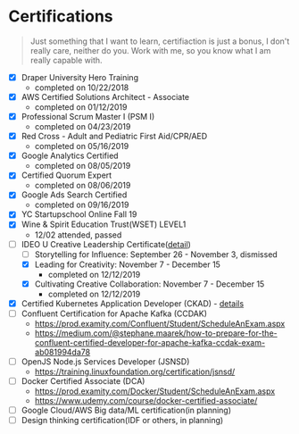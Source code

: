 # Certifications

> Just something that I want to learn, certifiaction is just a bonus, I don't really care, neither do you.
> Work with me, so you know what I am really capable with.

- [x] Draper University Hero Training
  - completed on 10/22/2018
- [x] AWS Certified Solutions Architect - Associate 
  - completed on 01/12/2019
- [x] Professional Scrum Master I (PSM I)
  - completed on 04/23/2019
- [x] Red Cross - Adult and Pediatric First Aid/CPR/AED
  - completed on 05/16/2019
- [x] Google Analytics Certified
  - completed on 08/05/2019
- [x] Certified Quorum Expert
  - completed on 08/06/2019
- [x] Google Ads Search Certified
  - completed on 09/16/2019
- [x] YC Startupschool Online Fall 19
- [x] Wine & Spirit Education Trust(WSET) LEVEL1
  - 12/02 attended, passed
- [ ] IDEO U Creative Leadership Certificate([detail](https://www.ideou.com/pages/creative-leadership-certificate))
  - [ ] Storytelling for Influence: September 26 - November 3, dismissed
  - [x] Leading for Creativity: November 7 - December 15
     - completed on 12/12/2019
  - [x] Cultivating Creative Collaboration: November 7 - December 15
     - completed on 12/12/2019
- [x] Certified Kubernetes Application Developer (CKAD) - [details](https://training.linuxfoundation.org/certification/certified-kubernetes-application-developer-ckad/) 
- [ ] Confluent Certification for Apache Kafka (CCDAK)
  - https://prod.examity.com/Confluent/Student/ScheduleAnExam.aspx
  - https://medium.com/@stephane.maarek/how-to-prepare-for-the-confluent-certified-developer-for-apache-kafka-ccdak-exam-ab081994da78
- [ ] OpenJS Node.js Services Developer (JSNSD)
  - https://training.linuxfoundation.org/certification/jsnsd/
- [ ] Docker Certified Associate (DCA)
  - https://prod.examity.com/Docker/Student/ScheduleAnExam.aspx
  - https://www.udemy.com/course/docker-certified-associate/
- [ ] Google Cloud/AWS Big data/ML certification(in planning)
- [ ] Design thinking certification(IDF or others, in planning)

